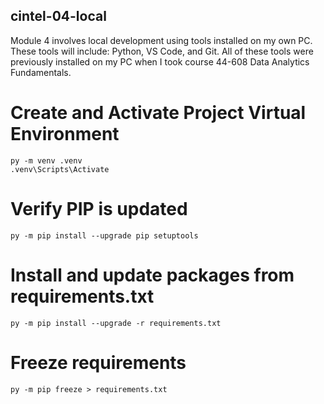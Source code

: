 ## cintel-04-local

Module 4 involves local development using tools installed on my own PC. These tools will include:  Python, VS Code, and Git. All of these tools were previously installed on my PC when I took course 44-608 Data Analytics Fundamentals.

# Create and Activate Project Virtual Environment

```shell
py -m venv .venv
.venv\Scripts\Activate
```

# Verify PIP is updated

```shell
py -m pip install --upgrade pip setuptools
```

# Install and update packages from requirements.txt

```shell
py -m pip install --upgrade -r requirements.txt
```

# Freeze requirements

```shell
py -m pip freeze > requirements.txt
```

